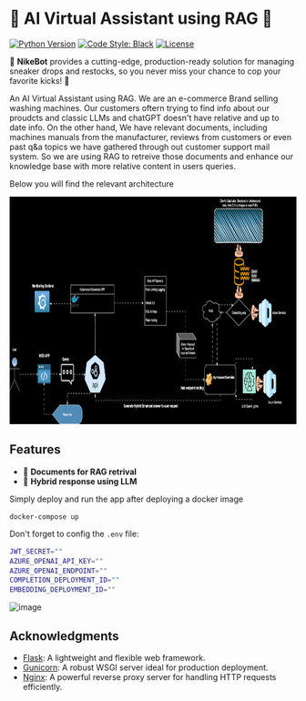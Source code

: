 # 🤖 AI Virtual Assistant using RAG 🤖 

[![Python Version](https://img.shields.io/badge/python-3.12.7%2B-blue)](https://www.python.org/)
[![Code Style: Black](https://img.shields.io/badge/code%20style-black-000000.svg)](https://github.com/psf/black)
[![License](https://img.shields.io/github/license/username/project)](LICENSE)

👟 **NikeBot** provides a cutting-edge, production-ready solution for managing sneaker drops and restocks, so you never miss your chance to cop your favorite kicks! 🚀


An AI Virtual Assistant using RAG. We are an e-commerce Brand selling washing machines. Our customers oftern trying to find info about our proudcts and classic LLMs and chatGPT doesn't have relative and up to date info. On the other hand, We have relevant documents, including machines manuals from the manufacturer, reviews from customers or even past q&a topics we have gathered through out customer support mail system. So we are using RAG to retreive those documents and enhance our knowledge base with more relative content in users queries. 


Below you will find the relevant architecture

<img width="1000" height="400" alt="image" src= "https://github.com/xarismallios/Virtual_Assistant_with_RAG/blob/main/architecture/ai_llm_rag-5.drawio.svg" />

## Features

- 🌟 **Documents for RAG retrival**
- 🚀 **Hybrid response using LLM**


Simply deploy and run the app after deploying a docker image
```
docker-compose up
```

Don't forget to config the `.env` file:

```bash
JWT_SECRET=""
AZURE_OPENAI_API_KEY=""
AZURE_OPENAI_ENDPOINT=""
COMPLETION_DEPLOYMENT_ID=""
EMBEDDING_DEPLOYMENT_ID=""
```

<img width="764" alt="image" src="https://github.com/user-attachments/assets/77a1f8e4-8b3f-4182-b5ee-0b1355db8a52" />


## Acknowledgments

- [Flask](https://flask.palletsprojects.com/): A lightweight and flexible web framework.
- [Gunicorn](https://gunicorn.org/): A robust WSGI server ideal for production deployment.
- [Nginx](https://nginx.org/): A powerful reverse proxy server for handling HTTP requests efficiently.

